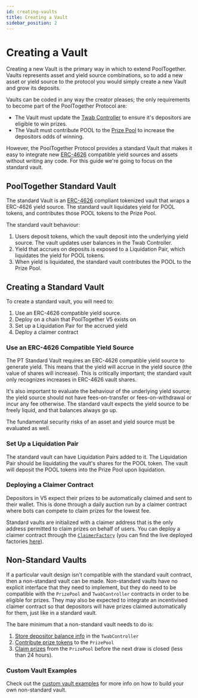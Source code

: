 ```yaml
---
id: creating-vaults
title: Creating a Vault
sidebar_position: 2
---
```


# Creating a Vault

Creating a new Vault is the primary way in which to extend PoolTogether. Vaults represents asset and yield source combinations, so to add a new asset or yield source to the protocol you would simply create a new Vault and grow its deposits.

Vaults can be coded in any way the creator pleases; the only requirements to become part of the PoolTogether Protocol are:

- The Vault must update the [Twab Controller](../design/TwabController.md) to ensure it's depositors are eligible to win prizes.
- The Vault must contribute POOL to the [Prize Pool](../design/PrizePool.md) to increase the depositors odds of winning.

However, the PoolTogether Protocol provides a standard Vault that makes it easy to integrate new [ERC-4626](https://erc4626.info/) compatible yield sources and assets without writing any code. For this guide we're going to focus on the standard vault.

## PoolTogether Standard Vault

The standard Vault is an [ERC-4626](https://erc4626.info/) compliant tokenized vault that wraps a ERC-4626 yield source.  The standard vault liquidates yield for POOL tokens, and contributes those POOL tokens to the Prize Pool.

The standard vault behaviour:

1. Users deposit tokens, which the vault deposit into the underlying yield source. The vault updates user balances in the Twab Controller.
2. Yield that accrues on deposits is exposed to a Liquidation Pair, which liquidates the yield for POOL tokens.
3. When yield is liquidated, the standard vault contributes the POOL to the Prize Pool.

## Creating a Standard Vault

To create a standard vault, you will need to: 

1. Use an ERC-4626 compatible yield source.
2. Deploy on a chain that PoolTogether V5 exists on
3. Set up a Liquidation Pair for the accrued yield
4. Deploy a claimer contract

### Use an ERC-4626 Compatible Yield Source

The PT Standard Vault requires an ERC-4626 compatible yield source to generate yield. This means that the yield will accrue in the yield source (the value of shares will increase). This is critically important; the standard vault only recognizes increases in ERC-4626 vault shares.

It's also important to evaluate the behaviour of the underlying yield source; the yield source should not have fees-on-transfer or fees-on-withdrawal or incur any fee otherwise. The standard vault expects the yield source to be freely liquid, and that balances always go up. 

The fundamental security risks of an asset and yield source must be evaluated as well.

### Set Up a Liquidation Pair

The standard vault can have Liquidation Pairs added to it. The Liquidation Pair should be liquidating the vault's shares for the POOL token. The vault will deposit the POOL tokens into the Prize Pool upon liquidation.

### Deploying a Claimer Contract

Depositors in V5 expect their prizes to be automatically claimed and sent to their wallet. This is done through a daily auction run by a claimer contract where bots can compete to claim prizes for the lowest fee.

Standard vaults are initialized with a claimer address that is the only address permitted to claim prizes on behalf of users. You can deploy a claimer contract through the [`ClaimerFactory`](/protocol/reference/prize-claimer/ClaimerFactory) (you can find the live deployed factories [here](/protocol/deployments/mainnet)).

## Non-Standard Vaults

If a particular vault design isn't compatible with the standard vault contract, then a non-standard vault can be made. Non-standard vaults have no explicit interface that they need to implement, but they do need to be compatible with the `PrizePool` and `TwabController` contracts in order to be eligible for prizes. They may also be expected to integrate an incentivised claimer contract so that depositors will have prizes claimed automatically for them, just like in a standard vault.

The bare minimum that a non-standard vault needs to do is:

1. [Store depositor balance info](/protocol/reference/twab-controller/TwabController#mint) in the `TwabController`
2. [Contribute prize tokens](/protocol/reference/prize-pool/PrizePool#contributeprizetokens) to the `PrizePool`
3. [Claim prizes](/protocol/reference/prize-pool/PrizePool#claimprize) from the `PrizePool` before the next draw is closed (less than 24 hours).

### Custom Vault Examples

Check out the [custom vault examples](https://github.com/GenerationSoftware/pt-v5-builder-code-examples/tree/main/src/custom-vaults/examples) for more info on how to build your own non-standard vault.
